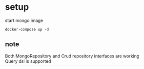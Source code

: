 setup
=
start mongo image
```shell
docker-compose up -d
```

note
-
Both MongoRepository and Crud repository interfaces are working  
Query dsl is supported